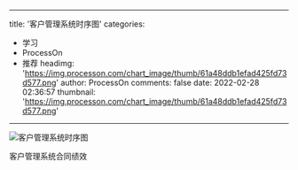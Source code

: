 
---
title: '客户管理系统时序图'
categories: 
 - 学习
 - ProcessOn
 - 推荐
headimg: 'https://img.processon.com/chart_image/thumb/61a48ddb1efad425fd73d577.png'
author: ProcessOn
comments: false
date: 2022-02-28 02:36:57
thumbnail: 'https://img.processon.com/chart_image/thumb/61a48ddb1efad425fd73d577.png'
---

<div>   
<img class="thumb" alt="客户管理系统时序图" src="https://img.processon.com/chart_image/thumb/61a48ddb1efad425fd73d577.png" referrerpolicy="no-referrer">
<p>客户管理系统合同绩效</p>  
</div>
            